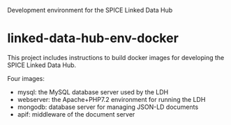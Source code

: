 Development environment for the SPICE Linked Data Hub
# linked-data-hub-env-docker

This project includes instructions to build docker images for developing the SPICE Linked Data Hub.

Four images:

- mysql: the MySQL database server used by the LDH
- webserver: the Apache+PHP7.2 environment for running the LDH
- mongodb: database server for managing JSON-LD documents
- apif: middleware of the document server
